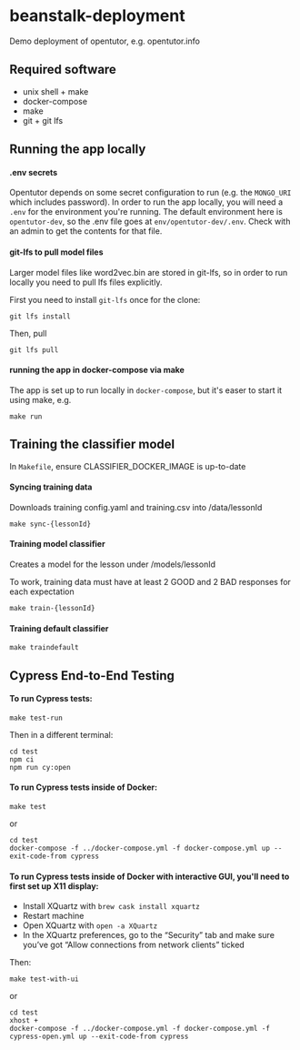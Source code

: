 # beanstalk-deployment

Demo deployment of opentutor, e.g. opentutor.info

## Required software

- unix shell + make
- docker-compose
- make
- git + git lfs

## Running the app locally

#### .env secrets

Opentutor depends on some secret configuration to run (e.g. the `MONGO_URI` which includes password). In order to run the app locally, you will need a `.env` for the environment you're running. The default environment here is `opentutor-dev`, so the .env file goes at `env/opentutor-dev/.env`. Check with an admin to get the contents for that file.

#### git-lfs to pull model files

Larger model files like word2vec.bin are stored in git-lfs, so in order to run locally you need to pull lfs files explicitly. 

First you need to install `git-lfs` once for the clone:

`git lfs install`

Then, pull

`git lfs pull`

#### running the app in docker-compose via make

The app is set up to run locally in `docker-compose`, but it's easer to start it using make, e.g.

```
make run
```

## Training the classifier model

In `Makefile`, ensure CLASSIFIER_DOCKER_IMAGE is up-to-date

#### Syncing training data

Downloads training config.yaml and training.csv into /data/lessonId

```
make sync-{lessonId}
```

#### Training model classifier

Creates a model for the lesson under /models/lessonId

To work, training data must have at least 2 GOOD and 2 BAD responses for each expectation

```
make train-{lessonId}
```

#### Training default classifier

```
make traindefault
```

## Cypress End-to-End Testing

#### To run Cypress tests:

```
make test-run
```

Then in a different terminal:

```
cd test
npm ci
npm run cy:open
```

#### To run Cypress tests inside of Docker:

```
make test
```
or
```
cd test
docker-compose -f ../docker-compose.yml -f docker-compose.yml up --exit-code-from cypress
```

#### To run Cypress tests inside of Docker with interactive GUI, you'll need to first set up X11 display:

- Install XQuartz with `brew cask install xquartz`
- Restart machine
- Open XQuartz with `open -a XQuartz`
- In the XQuartz preferences, go to the “Security” tab and make sure you’ve got “Allow connections from network clients” ticked

Then:

```
make test-with-ui
```
or
```
cd test
xhost +
docker-compose -f ../docker-compose.yml -f docker-compose.yml -f cypress-open.yml up --exit-code-from cypress
```
